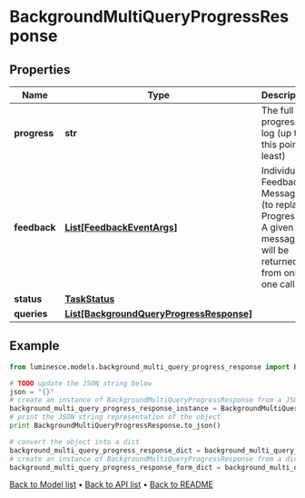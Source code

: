 # BackgroundMultiQueryProgressResponse


## Properties
Name | Type | Description | Notes
------------ | ------------- | ------------- | -------------
**progress** | **str** | The full progress log (up to this point at least) | [optional] 
**feedback** | [**List[FeedbackEventArgs]**](FeedbackEventArgs.md) | Individual Feedback Messages (to replace Progress).  A given message will be returned from only one call. | [optional] 
**status** | [**TaskStatus**](TaskStatus.md) |  | [optional] 
**queries** | [**List[BackgroundQueryProgressResponse]**](BackgroundQueryProgressResponse.md) |  | [optional] 

## Example

```python
from luminesce.models.background_multi_query_progress_response import BackgroundMultiQueryProgressResponse

# TODO update the JSON string below
json = "{}"
# create an instance of BackgroundMultiQueryProgressResponse from a JSON string
background_multi_query_progress_response_instance = BackgroundMultiQueryProgressResponse.from_json(json)
# print the JSON string representation of the object
print BackgroundMultiQueryProgressResponse.to_json()

# convert the object into a dict
background_multi_query_progress_response_dict = background_multi_query_progress_response_instance.to_dict()
# create an instance of BackgroundMultiQueryProgressResponse from a dict
background_multi_query_progress_response_form_dict = background_multi_query_progress_response.from_dict(background_multi_query_progress_response_dict)
```
[Back to Model list](../README.md#documentation-for-models) &#8226; [Back to API list](../README.md#documentation-for-api-endpoints) &#8226; [Back to README](../README.md)



